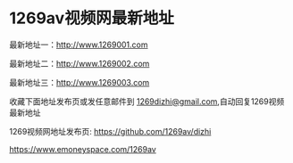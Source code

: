 #  1269av视频网最新地址

最新地址一：http://www.1269001.com

最新地址二：http://www.1269002.com

最新地址三：http://www.1269003.com


收藏下面地址发布页或发任意邮件到 1269dizhi@gmail.com,自动回复1269视频最新地址

1269视频网地址发布页:
https://github.com/1269av/dizhi

https://www.emoneyspace.com/1269av
